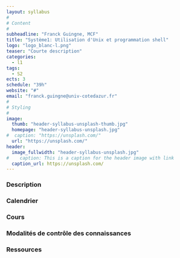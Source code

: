 ```yaml
---
layout: syllabus
#
# Content
#
subheadline: "Franck Guingne, MCF"
title: "Système1: Utilisation d'Unix et programmation shell"
logo: "logo_blanc-l.png"
teaser: "Courte description"
categories:
  - l1
tags:
  - S2
ects: 3
schedule: "39h"
website: "#"
email: "franck.guingne@univ-cotedazur.fr"
#
# Styling
#
image:
  thumb: "header-syllabus-unsplash-thumb.jpg"
  homepage: "header-syllabus-unsplash.jpg"
#  caption: "https://unsplash.com/"
  url: "https://unsplash.com/"
header:
  image_fullwidth: "header-syllabus-unsplash.jpg"
#    caption: This is a caption for the header image with link
  caption_url: https://unsplash.com/  
---
```


###  Description ###

###  Calendrier ###

###  Cours ###

###  Modalités de contrôle des connaissances ###

###  Ressources ###

